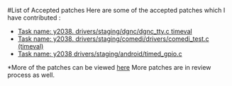 #List of Accepted patches
Here are some of the accepted patches which I have contributed :
* [Task name: y2038. drivers/staging/dgnc/dgnc_tty.c timeval](https://git.kernel.org/cgit/linux/kernel/git/gregkh/staging.git/commit/?h=staging-testing&id=36beff6e20740e055c11ec87d9f41ea54a842db5)
* [Task name: y2038. drivers/staging/comedi/drivers/comedi_test.c (timeval)](https://git.kernel.org/cgit/linux/kernel/git/gregkh/staging.git/commit/?h=staging-testing&id=dd28153b2a8ca216350a9f42de58cf3a966cba30)
* [Task name: y2038 drivers/staging/android/timed_gpio.c](https://git.kernel.org/cgit/linux/kernel/git/gregkh/staging.git/commit/?h=staging-testing&id=d2b778712e3aa5258fabbb96ed05bcb073a1ce2e)

*More of the patches can be viewed [here](https://git.kernel.org/cgit/linux/kernel/git/gregkh/staging.git/log/?h=staging-next&qt=author&q=somyaanand214%40gmail.com&showmsg=1)
More patches are in review process as well.
